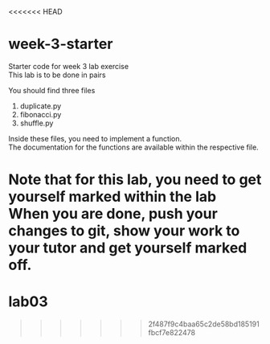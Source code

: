 <<<<<<< HEAD
# week-3-starter
Starter code for week 3 lab exercise<br>
This lab is to be done in pairs <br>

You should find three files
<ol>
<li> duplicate.py </li>
<li> fibonacci.py </li>
<li> shuffle.py </li>
</ol>

Inside these files, you need to implement a function. <br>
The documentation for the functions are available within the respective file.<br>

<strong> Note </strong> that for this lab, you need to get yourself marked within the lab<br>
When you are done, push your changes to git, show your work to your tutor and get yourself 
marked off.
=======
# lab03
>>>>>>> 2f487f9c4baa65c2de58bd185191fbcf7e822478
